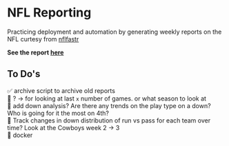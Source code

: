 # NFL Reporting

Practicing deployment and automation by generating weekly reports on 
the NFL curtesy from [nflfastr](https://www.nflfastr.com/)

**See the report [here](NFL-Report.md)**


To Do's
---
:white_check_mark: archive script to archive old reports    
:black_square_button: ? -> for looking at last `x` number of games. or what season to look at   
:black_square_button: add down analysis? Are there any trends on the play type on a down? Who is going for it the most on 4th?   
:black_square_button: Track changes in down distribution of run vs pass for each team over time? Look at the Cowboys week 2 -> 3  
:black_square_button: docker  
